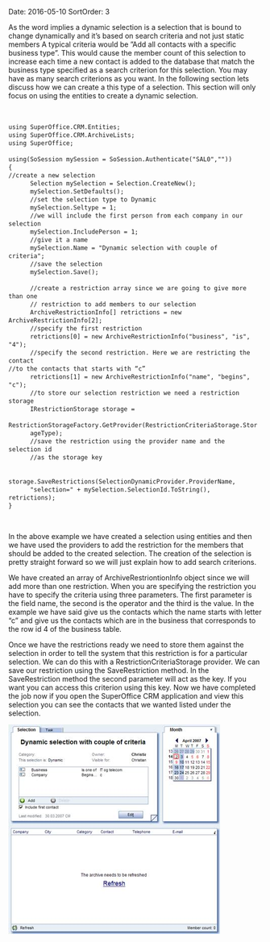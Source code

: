 Date: 2016-05-10
SortOrder: 3

As the word implies a dynamic selection is a selection that is bound to change dynamically and it’s based on search criteria and not just static members A typical criteria would be ”Add all contacts with a specific business type”. This would cause the member count of this selection to increase each time a new contact is added to the database that match the business type specified as a search criterion for this selection. You may have as many search criterions as you want. In the following section lets discuss how we can create a this type of a selection. This section will only focus on using the entities to create a dynamic selection.  

 

```
using SuperOffice.CRM.Entities;
using SuperOffice.CRM.ArchiveLists;
using SuperOffice;
 
using(SoSession mySession = SoSession.Authenticate("SAL0",""))
{
//create a new selection
      Selection mySelection = Selection.CreateNew();
      mySelection.SetDefaults();
      //set the selection type to Dynamic
      mySelection.Seltype = 1;
      //we will include the first person from each company in our
selection
      mySelection.IncludePerson = 1;
      //give it a name
      mySelection.Name = "Dynamic selection with couple of
criteria";
      //save the selection
      mySelection.Save();
               
      //create a restriction array since we are going to give more
than one
      // restriction to add members to our selection
      ArchiveRestrictionInfo[] retrictions = new
ArchiveRestrictionInfo[2];
      //specify the first restriction
      retrictions[0] = new ArchiveRestrictionInfo("business", "is",
"4");
      //specify the second restriction. Here we are restricting the
contact
//to the contacts that starts with “c”
      retrictions[1] = new ArchiveRestrictionInfo("name", "begins",
"c");
      //to store our selection restriction we need a restriction
storage
      IRestrictionStorage storage =
     
RestrictionStorageFactory.GetProvider(RestrictionCriteriaStorage.Stor
      ageType);
      //save the restriction using the provider name and the
selection id
      //as the storage key
               
     
storage.SaveRestrictions(SelectionDynamicProvider.ProviderName,
      "selection=" + mySelection.SelectionId.ToString(),
retrictions);
}
```

 

In the above example we have created a selection using entities and then we have used the providers to add the restriction for the members that should be added to the created selection. The creation of the selection is pretty straight forward so we will just explain how to add search criterions.

We have created an array of ArchiveRestriontionInfo object since we will add more than one restriction. When you are specifying the restriction you have to specify the criteria using three parameters. The first parameter is the field name, the second is the operator and the third is the value. In the example we have said give us the contacts which the name starts with letter “c” and give us the contacts which are in the business that corresponds to the row id 4 of the business table.

Once we have the restrictions ready we need to store them against the selection in order to tell the system that this restriction is for a particular selection. We can do this with a RestrictionCriteriaStorage provider. We can save our restriction using the SaveRestriction method. In the SaveRestriction method the second parameter will act as the key. If you want you can access this criterion using this key. Now we have completed the job now if you open the SuperOffice CRM application and view this selection you can see the contacts that we wanted listed under the selection.

 <img src="Creating%20a%20dynamic%20selection%20with%20a%20couple%20of%20criteria._files/image001.jpg" id="Picture 1" width="420" height="416" /> 

 
